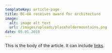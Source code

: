 ```yaml
---
templateKey: article-page
title: BC–OA receives award for architecture
image:
  alt: image alt text
  url: /images/uploads/placeholdermountains.png
date: 05.01.2018
---
```


This is the body of the article. It can include [links](http://google.com).
